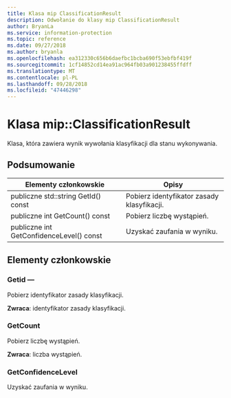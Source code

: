 ```yaml
---
title: Klasa mip ClassificationResult
description: Odwołanie do klasy mip ClassificationResult
author: BryanLa
ms.service: information-protection
ms.topic: reference
ms.date: 09/27/2018
ms.author: bryanla
ms.openlocfilehash: ea312330c656b6daefbc1bcba690f53ebfbf419f
ms.sourcegitcommit: 1cf14852cd14ea91ac964fb03a901238455ffdff
ms.translationtype: MT
ms.contentlocale: pl-PL
ms.lasthandoff: 09/28/2018
ms.locfileid: "47446298"
---
```

# <a name="class-mipclassificationresult"></a>Klasa mip::ClassificationResult 
Klasa, która zawiera wynik wywołania klasyfikacji dla stanu wykonywania.
  
## <a name="summary"></a>Podsumowanie
 Elementy członkowskie                        | Opisy                                
--------------------------------|---------------------------------------------
 publiczne std::string GetId() const  |  Pobierz identyfikator zasady klasyfikacji.
 publiczne int GetCount() const  |  Pobierz liczbę wystąpień.
 publiczne int GetConfidenceLevel() const  |  Uzyskać zaufania w wyniku.
  
## <a name="members"></a>Elementy członkowskie
  
### <a name="getid"></a>Getid —
Pobierz identyfikator zasady klasyfikacji.

  
**Zwraca**: identyfikator zasady klasyfikacji.
  
### <a name="getcount"></a>GetCount
Pobierz liczbę wystąpień.

  
**Zwraca**: liczba wystąpień.
  
### <a name="getconfidencelevel"></a>GetConfidenceLevel
Uzyskać zaufania w wyniku.